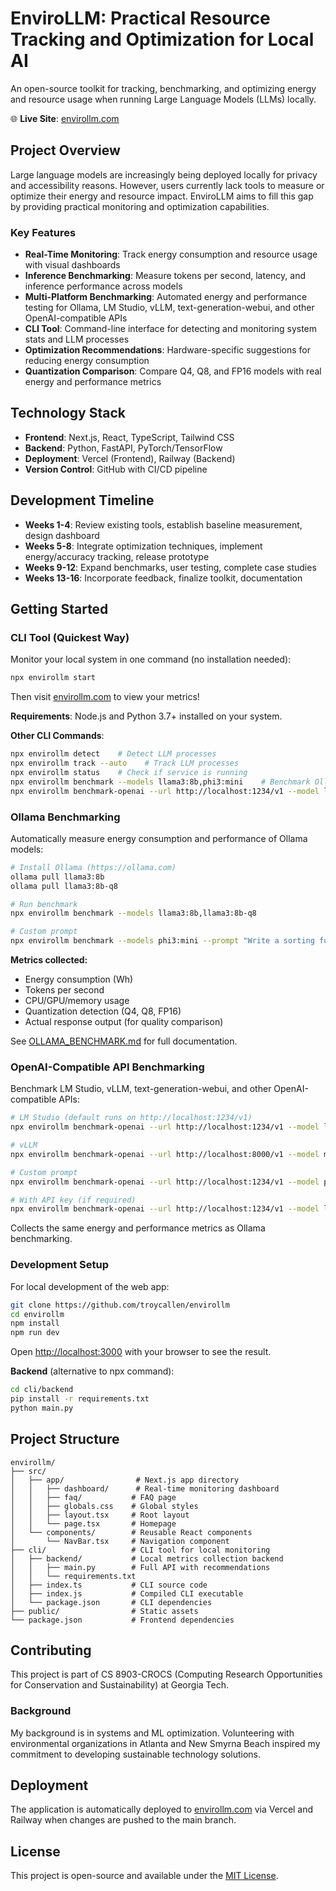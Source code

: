 # EnviroLLM: Practical Resource Tracking and Optimization for Local AI

An open-source toolkit for tracking, benchmarking, and optimizing energy and resource usage when running Large Language Models (LLMs) locally.

🌐 **Live Site**: [envirollm.com](https://envirollm.com)

## Project Overview

Large language models are increasingly being deployed locally for privacy and accessibility reasons. However, users currently lack tools to measure or optimize their energy and resource impact. EnviroLLM aims to fill this gap by providing practical monitoring and optimization capabilities.

### Key Features
- **Real-Time Monitoring**: Track energy consumption and resource usage with visual dashboards
- **Inference Benchmarking**: Measure tokens per second, latency, and inference performance across models
- **Multi-Platform Benchmarking**: Automated energy and performance testing for Ollama, LM Studio, vLLM, text-generation-webui, and other OpenAI-compatible APIs
- **CLI Tool**: Command-line interface for detecting and monitoring system stats and LLM processes
- **Optimization Recommendations**: Hardware-specific suggestions for reducing energy consumption
- **Quantization Comparison**: Compare Q4, Q8, and FP16 models with real energy and performance metrics

## Technology Stack

- **Frontend**: Next.js, React, TypeScript, Tailwind CSS
- **Backend**: Python, FastAPI, PyTorch/TensorFlow
- **Deployment**: Vercel (Frontend), Railway (Backend)
- **Version Control**: GitHub with CI/CD pipeline

## Development Timeline

- **Weeks 1-4**: Review existing tools, establish baseline measurement, design dashboard
- **Weeks 5-8**: Integrate optimization techniques, implement energy/accuracy tracking, release prototype
- **Weeks 9-12**: Expand benchmarks, user testing, complete case studies
- **Weeks 13-16**: Incorporate feedback, finalize toolkit, documentation

## Getting Started

### CLI Tool (Quickest Way)

Monitor your local system in one command (no installation needed):

```bash
npx envirollm start
```

Then visit [envirollm.com](https://envirollm.com) to view your metrics!

**Requirements**: Node.js and Python 3.7+ installed on your system.

**Other CLI Commands**:
```bash
npx envirollm detect    # Detect LLM processes
npx envirollm track --auto    # Track LLM processes
npx envirollm status    # Check if service is running
npx envirollm benchmark --models llama3:8b,phi3:mini    # Benchmark Ollama models
npx envirollm benchmark-openai --url http://localhost:1234/v1 --model llama-3-8b    # Benchmark OpenAI-compatible APIs
```

### Ollama Benchmarking

Automatically measure energy consumption and performance of Ollama models:

```bash
# Install Ollama (https://ollama.com)
ollama pull llama3:8b
ollama pull llama3:8b-q8

# Run benchmark
npx envirollm benchmark --models llama3:8b,llama3:8b-q8

# Custom prompt
npx envirollm benchmark --models phi3:mini --prompt "Write a sorting function"
```

**Metrics collected:**
- Energy consumption (Wh)
- Tokens per second
- CPU/GPU/memory usage
- Quantization detection (Q4, Q8, FP16)
- Actual response output (for quality comparison)

See [OLLAMA_BENCHMARK.md](OLLAMA_BENCHMARK.md) for full documentation.

### OpenAI-Compatible API Benchmarking

Benchmark LM Studio, vLLM, text-generation-webui, and other OpenAI-compatible APIs:

```bash
# LM Studio (default runs on http://localhost:1234/v1)
npx envirollm benchmark-openai --url http://localhost:1234/v1 --model llama-3-8b

# vLLM
npx envirollm benchmark-openai --url http://localhost:8000/v1 --model meta-llama/Llama-2-7b-hf

# Custom prompt
npx envirollm benchmark-openai --url http://localhost:1234/v1 --model phi-3-mini --prompt "Write a sorting function"

# With API key (if required)
npx envirollm benchmark-openai --url http://localhost:1234/v1 --model llama-3-8b --api-key your-key-here
```

Collects the same energy and performance metrics as Ollama benchmarking.

### Development Setup

For local development of the web app:

```bash
git clone https://github.com/troycallen/envirollm
cd envirollm
npm install
npm run dev
```

Open [http://localhost:3000](http://localhost:3000) with your browser to see the result.

**Backend** (alternative to npx command):
```bash
cd cli/backend
pip install -r requirements.txt
python main.py
```

## Project Structure

```
envirollm/
├── src/
│   ├── app/                # Next.js app directory
│   │   ├── dashboard/      # Real-time monitoring dashboard
│   │   ├── faq/           # FAQ page
│   │   ├── globals.css    # Global styles
│   │   ├── layout.tsx     # Root layout
│   │   └── page.tsx       # Homepage
│   └── components/        # Reusable React components
│       └── NavBar.tsx     # Navigation component
├── cli/                   # CLI tool for local monitoring
│   ├── backend/           # Local metrics collection backend
│   │   ├── main.py        # Full API with recommendations
│   │   └── requirements.txt
│   ├── index.ts           # CLI source code
│   ├── index.js           # Compiled CLI executable
│   └── package.json       # CLI dependencies
├── public/                # Static assets
└── package.json           # Frontend dependencies
```

## Contributing

This project is part of CS 8903-CROCS (Computing Research Opportunities for Conservation and Sustainability) at Georgia Tech. 

### Background

My background is in systems and ML optimization. Volunteering with environmental organizations in Atlanta and New Smyrna Beach inspired my commitment to developing sustainable technology solutions.

## Deployment

The application is automatically deployed to [envirollm.com](https://envirollm.com) via Vercel and Railway when changes are pushed to the main branch.

## License

This project is open-source and available under the [MIT License](LICENSE).
